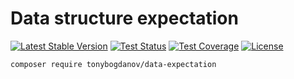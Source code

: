 # Data structure expectation

[![Latest Stable Version](https://poser.pugx.org/tonybogdanov/data-expectation/v/stable)](https://packagist.org/packages/tonybogdanov/data-expectation)
[![Test Status](https://github.com/TonyBogdanov/data-expectation/workflows/build/badge.svg)](https://tonybogdanov.github.io/data-expectation)
[![Test Coverage](https://tonybogdanov.github.io/data-expectation/coverage.svg)](https://tonybogdanov.github.io/data-expectation)
[![License](https://poser.pugx.org/tonybogdanov/data-expectation/license)](https://packagist.org/packages/tonybogdanov/data-expectation)

```bash
composer require tonybogdanov/data-expectation
```
